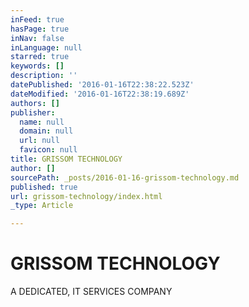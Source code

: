 ```yaml
---
inFeed: true
hasPage: true
inNav: false
inLanguage: null
starred: true
keywords: []
description: ''
datePublished: '2016-01-16T22:38:22.523Z'
dateModified: '2016-01-16T22:38:19.689Z'
authors: []
publisher:
  name: null
  domain: null
  url: null
  favicon: null
title: GRISSOM TECHNOLOGY
author: []
sourcePath: _posts/2016-01-16-grissom-technology.md
published: true
url: grissom-technology/index.html
_type: Article

---
```

# GRISSOM TECHNOLOGY

A DEDICATED, IT SERVICES COMPANY